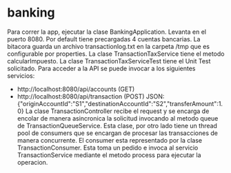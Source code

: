 # banking
Para correr la app, ejecutar la clase BankingApplication. Levanta en el puerto 8080. Por default tiene precargadas 4 cuentas bancarias.
La bitacora guarda un archivo transactionlog.txt en la carpeta /tmp que es configurable por properties.
La clase TransactionTaxService tiene el metodo calcularImpuesto.
La clase TransactionTaxServiceTest tiene el Unit Test solicitado.
Para acceder a la API se puede invocar a los siguientes servicios:
- http://localhost:8080/api/accounts (GET)
- http://localhost:8080/api/transaction (POST)
JSON: {"originAccountId":"S1","destinationAccountId":"S2","transferAmount":1.0}
La clase TransactionController recibe el request y se encarga de encolar de manera asincronica la solicitud invocando al metodo queue de TransactionQueueService. Esta clase, por otro lado tiene un thread pool de consumers que se encargan de procesar las transacciones de manera concurrente. El consumer esta representado por la clase TransactionConsumer. Esta toma un pedido e invoca al servicio TransactionService mediante el metodo process para ejecutar la operacion.

